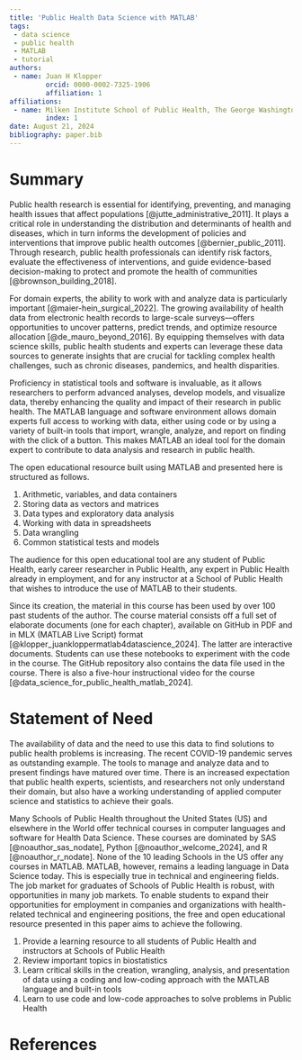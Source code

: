 ```yaml
---
title: 'Public Health Data Science with MATLAB'
tags:
 - data science
 - public health
 - MATLAB
 - tutorial
authors:
 - name: Juan H Klopper
         orcid: 0000-0002-7325-1906
         affiliation: 1
affiliations:
 - name: Milken Institute School of Public Health, The George Washington University
         index: 1
date: August 21, 2024
bibliography: paper.bib
---
```


# Summary

Public health research is essential for identifying, preventing, and managing health issues that affect populations [@jutte_administrative_2011]. It plays a critical role in understanding the distribution and determinants of health and diseases, which in turn informs the development of policies and interventions that improve public health outcomes [@bernier_public_2011]. Through research, public health professionals can identify risk factors, evaluate the effectiveness of interventions, and guide evidence-based decision-making to protect and promote the health of communities [@brownson_building_2018].

For domain experts, the ability to work with and analyze data is particularly important [@maier-hein_surgical_2022]. The growing availability of health data from electronic health records to large-scale surveys—offers opportunities to uncover patterns, predict trends, and optimize resource allocation [@de_mauro_beyond_2016]. By equipping themselves with data science skills, public health students and experts can leverage these data sources to generate insights that are crucial for tackling complex health challenges, such as chronic diseases, pandemics, and health disparities.

Proficiency in statistical tools and software is invaluable, as it allows researchers to perform advanced analyses, develop models, and visualize data, thereby enhancing the quality and impact of their research in public health. The MATLAB language and software environment allows domain experts full access to working with data, either using code or by using a variety of built-in tools that import, wrangle, analyze, and report on finding with the click of a button. This makes MATLAB an ideal tool for the domain expert to contribute to data analysis and research in public health.

The open educational resource built using MATLAB and presented here is structured as follows.

1. Arithmetic, variables, and data containers
2. Storing data as vectors and matrices
3. Data types and exploratory data analysis
4. Working with data in spreadsheets
5. Data wrangling
6. Common statistical tests and models

The audience for this open educational tool are any student of Public Health, early career researcher in Public Health, any expert in Public Health already in employment, and for any instructor at a School of Public Health that wishes to introduce the use of MATLAB to their students.

Since its creation, the material in this course has been used by over 100 past students of the author. The course material consists off a full set of elaborate documents (one for each chapter), available on GitHub in PDF and in MLX (MATLAB Live Script) format [@klopper_juankloppermatlab4datascience_2024]. The latter are interactive documents. Students can use these notebooks to experiment with the code in the course. The GitHub repository also contains the data file used in the course. There is also a five-hour instructional video for the course [@data_science_for_public_health_matlab_2024]. 

# Statement of Need

The availability of data and the need to use this data to find solutions to public health problems is increasing. The recent COVID-19 pandemic serves as outstanding example. The tools to manage and analyze data and to present findings have matured over time. There is an increased expectation that public health experts, scientists, and researchers not only understand their domain, but also have a working understanding of applied computer science and statistics to achieve their goals.

Many Schools of Public Health throughout the United States (US) and elsewhere in the World offer technical courses in computer languages and software for Health Data Science. These courses are dominated by SAS [@noauthor_sas_nodate], Python [@noauthor_welcome_2024], and R [@noauthor_r_nodate]. None of the 10 leading Schools in the US offer any courses in MATLAB. MATLAB, however, remains a leading language in Data Science today. This is especially true in technical and engineering fields. The job market for graduates of Schools of Public Health is robust, with opportunities in many job markets. To enable students to expand their opportunities for employment in companies and organizations with health-related technical and engineering positions, the free and open educational resource presented in this paper aims to achieve the following.

1. Provide a learning resource to all students of Public Health and instructors at Schools of Public Health
2. Review important topics in biostatistics
3. Learn critical skills in the creation, wrangling, analysis, and presentation of data using a coding and low-coding approach with the MATLAB language and built-in tools
4. Learn to use code and low-code approaches to solve problems in Public Health

# References